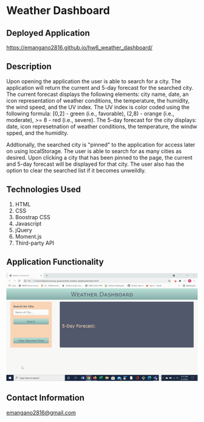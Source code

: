 # Weather Dashboard

## Deployed Application
https://emangano2816.github.io/hw6_weather_dashboard/

## Description
Upon opening the application the user is able to search for a city.  The application will return the current and 5-day forecast for the searched city.  The current forecast displays the following elements: city name, date, an icon representation of weather conditions, the temperature, the humidity, the wind speed, and the UV index.  The UV index is color coded using the following formula:  [0,2] - green (i.e., favorable), (2,8) - orange (i.e., moderate), >= 8 - red (i.e., severe).  The 5-day forecast for the city displays: date, icon represetnation of weather conditions, the temperature, the windw spped, and the humidity.

Addtionally, the searched city is "pinned" to the application for access later on using localStorage.  The user is able to search for as many cities as desired.  Upon clicking a city that has been pinned to the page, the current and 5-day forecast will be displayed for that city.  The user also has the option to clear the searched list if it becomes unweildly. 

## Technologies Used
1. HTML
2. CSS
3. Boostrap CSS
4. Javascript
5. jQuery
6. Moment.js
7. Third-party API

## Application Functionality
![weather_dashboard.](./assets/images/hw6_weather_dashboard.demo.gif)

## Contact Information
emangano2816@gmail.com
